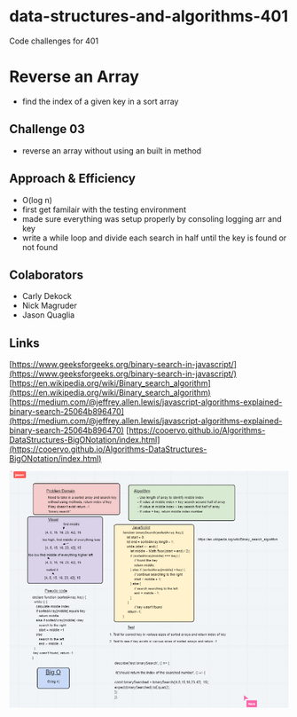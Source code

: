 # data-structures-and-algorithms-401
Code challenges for 401

# Reverse an Array
  * find the index of a given key in a sort array

## Challenge 03
 * reverse an array without using an built in method

## Approach & Efficiency
 * O(log n)
 * first get familair with the testing environment 
 * made sure everything was setup properly by consoling logging arr and key
 * write a while loop and divide each search in half until the key is found or not found

 ## Colaborators
  * Carly Dekock
  * Nick Magruder
  * Jason Quaglia

  ## Links

  [https://www.geeksforgeeks.org/binary-search-in-javascript/](https://www.geeksforgeeks.org/binary-search-in-javascript/)
  [https://en.wikipedia.org/wiki/Binary_search_algorithm](https://en.wikipedia.org/wiki/Binary_search_algorithm)
  [https://medium.com/@jeffrey.allen.lewis/javascript-algorithms-explained-binary-search-25064b896470](https://medium.com/@jeffrey.allen.lewis/javascript-algorithms-explained-binary-search-25064b896470)
  [https://cooervo.github.io/Algorithms-DataStructures-BigONotation/index.html](https://cooervo.github.io/Algorithms-DataStructures-BigONotation/index.html)

![image](assets/array-binary-search.jpg)
